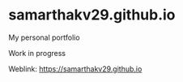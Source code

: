# samarthakv29.github.io
My personal portfolio

Work in progress

Weblink: https://samarthakv29.github.io
